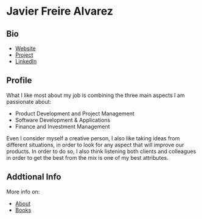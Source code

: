 # Javier Freire Alvarez

## Bio

- [Website](https://mrfreire.net) 
- [Project](https://finance.mrfreire.net/)
- [LinkedIn](https://www.linkedin.com/in/javfreire/) 

## Profile

What I like most about my job is combining the three main aspects I am passionate about:

- Product Development and Project Management
- Software Development & Applications
- Finance and Investment Management

Even I consider myself a creative person, I also like taking ideas from different situations, in order to look for any aspect that will improve our products. In order to do so, I also think listening both clients and colleagues in order to get the best from the mix is one of my best attributes.


## Addtional Info

More info on:
- [About](https://mrfreire.net/about)
- [Books](https://mrfreire.net/books)
